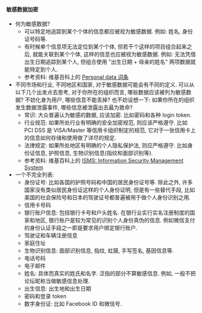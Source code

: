 


#### 敏感数据加密
- 何为敏感数据? 
  - 可以特定地追踪到某个个体的信息都应被视为敏感数据. 例如: 姓名, 身份证号码等. 
  - 有时候单个信息项无法定位到某个个体, 但若干个这样的项目组合起来之后, 就能关联到某个个体, 这样的信息也应被视为敏感数据. 例如: 无法凭借出生日期追踪到某个人, 但组合使用 "出生日期 + 母亲的姓名" 两项数据就能特定到个人.
  - 参考资料: 维基百科上的 [Personal data 词条](https://en.wikipedia.org/wiki/Personal_data)
- 不同市场和行业, 不同地区和国家, 对于敏感数据可能会有不同的定义. 可以从以下几个出发点去思考, 对于你所在的组织而言, 哪些数据应该被列为敏感数据? 不妨化身为用户, 哪些信息不能丢掉? 也不妨设想一下: 如果你所在的组织发生数据泄露事件, 哪些信息被泄露出去最为致命?
  - 常识: 大众普遍认为敏感的数据, 应该加密. 比如密码和各种 login token.
  - 行业规范: 如果所处行业有明确的安全加密规范, 则应该严格遵守. 比如 PCI DSS 是 VISA/Master 等信用卡组织制定的规范, 它对于一张信用卡上的信息如何存储和使用做了详尽的规定.
  - 法律规定: 如果所处地区有明确的个人隐私保护法, 则应严格遵守. 比如身份证信息, 护照信息, 生物识别信息(指纹和面部识别等).
  - 参考资料: 维基百科上的 [ISMS: Information Security Management System](https://en.wikipedia.org/wiki/Information_security_management)
- 一个不完全列表:
  - 身份证号: 比如各国的护照号码和中国的居民身份证号等. 除此之外, 许多国家没有类似居民身份证这样的个人身份证明, 但是有一些替代手段, 比如美国的社会保险号和日本的驾驶证号都普遍被用于做个人身份识别之用.
  - 信用卡号码
  - 银行账户信息: 包括银行卡号和户头姓名. 在银行业实行实名注册制度的国家和地区, 银行账户是较为常见的识别个人身份真伪的信息. 例如微信支付的身份认证手段之一即是要求用户绑定银行账户.
  - 驾驶证和车辆注册信息
  - 家庭住址
  - 生物识别信息: 面部识别信息, 指纹, 虹膜, 手写签名, 基因信息等.
  - 电话号码
  - 电子邮件
  - 姓名: 具体而真实的姓氏和名字. 泛指的部分不算敏感信息. 例如, 一般不把论坛昵称当做敏感信息处理.
  - 出生信息: 出生地和出生日期
  - 密码和登录 token
  - 数字身份证: 比如 Facebook ID 和微信号.
